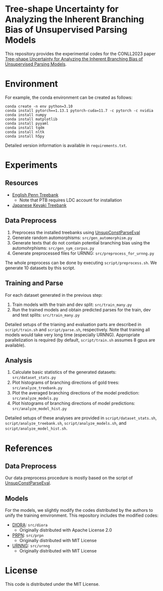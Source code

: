 # Tree-shape Uncertainty for Analyzing the Inherent Branching Bias of Unsupervised Parsing Models

This repository provides the experimental codes for the CONLL2023 paper [Tree-shape Uncertainty for Analyzing the Inherent Branching Bias of Unsupervised Parsing Models](URL_to_appear).

# Environment

For example, the conda environment can be created as follows:

```
conda create -n env python=3.10
conda install pytorch==1.13.1 pytorch-cuda=11.7 -c pytorch -c nvidia
conda install numpy
conda install matplotlib
conda install pyyaml
conda install tqdm
conda install nltk
conda install h5py
```

Detailed version information is available in `requirements.txt`.

# Experiments

## Resources 

- [English Penn Treebank](https://catalog.ldc.upenn.edu/LDC99T42)
  - Note that PTB requires LDC account for installation
- [Japanese Keyaki Treebank](https://github.com/ajb129/KeyakiTreebank)

## Data Preprocess

1. Preprocess the installed treebanks using [UnsupConstParseEval](https://github.com/i-lijun/UnsupConstParseEval/tree/master)
2. Generate random automorphisms: `src/gen_automorphism.py`
3. Generate texts that do not contain potential branching bias using the automohrphisms: `src/gen_sym_corpus.py`
4. Generate preprocessed files for URNNG: `src/preprocess_for_urnng.py`

The whole preprocess can be done by executing `script/preprocess.sh`.
We generate 10 datasets by this script.

## Training and Parse

For each dataset generated in the previous step:
1. Train models with the train and dev split: `src/train_many.py`
2. Run the trained models and obtain predicted parses for the train, dev and test splits: `src/train_many.py`

Detailed setups of the trianing and evaluation parts are described in `script/train.sh` and `script/parse.sh`, respectively.
Note that training all models would take very long time (especially URNNG). Appropriate parallelization is required (by default, `script/train.sh` assumes 8 gpus are available).

## Analysis

1. Calculate basic statistics of the generated datasets: `src/dataset_stats.py`
2. Plot histograms of branching directions of gold trees: `src/analyze_treebank.py`
3. Plot the averaged branching directions of the model prediction: `src/analyze_models.py`
4. Plot histograms of branching directions of model predictions: `src/analyze_model_hist.py`

Detailed setups of these analyses are provided in `script/dataset_stats.sh`, `script/analyze_treebank.sh`, `script/analyze_models.sh`, and `script/analyze_model_hist.sh`.

# References

## Data Preprocess

Our data preprocess procedure is mostly based on the script of [UnsupConstParseEval](https://github.com/i-lijun/UnsupConstParseEval/tree/master).

## Models

For the models, we slightly modify the codes distributed by the authors to unify the training emvironment.
This repository includes the modified codes:

- [DIORA](https://github.com/iesl/diora): `src/diora`
  - Originally distributed with Apache License 2.0
- [PRPN](https://github.com/yikangshen/PRPN): `src/prpn`
  - Originally distributed with MIT License
- [URNNG](https://github.com/harvardnlp/urnng): `src/urnng`
  - Originally distributed with MIT License

# License

This code is distributed under the MIT License.